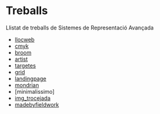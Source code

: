 # Treballs
Llistat de treballs de Sistemes de Representació Avançada

* [llocweb](https://crisellingsvoll.github.io/llocweb/) 
* [cmyk](https://crisellingsvoll.github.io/cmyk/)
* [broom](https://crisellingsvoll.github.io/broom/)
* [artist](https://crisellingsvoll.github.io/artist/)
* [targetes](https://crisellingsvoll.github.io/targetes/)
* [grid](https://crisellingsvoll.github.io/grid/)
* [landingpage](https://crisellingsvoll.github.io/landingpage/)
* [mondrian](https://crisellingsvoll.github.io/mondrian/)
* [minimalissimo]
* [img_trocejada](https://crisellingsvoll.github.io/img_trocejada/)
* [madebyfieldwork]()
